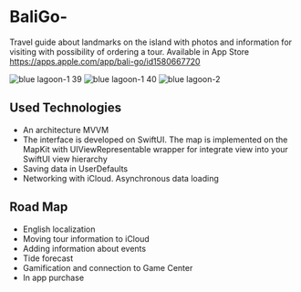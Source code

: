 # BaliGo-

Travel guide about landmarks on the island with photos and information for visiting with possibility of ordering a tour.
Available in App Store https://apps.apple.com/app/bali-go/id1580667720

![blue lagoon-1 39](https://user-images.githubusercontent.com/94032706/160795811-fad02005-961e-44b4-9b3f-116623f117e6.jpg)
![blue lagoon-1 40](https://user-images.githubusercontent.com/94032706/160796313-905e17f0-e81e-4932-853e-79905daa9853.jpg)
![blue lagoon-2](https://user-images.githubusercontent.com/94032706/160797046-2b2ccfdb-e07f-4ba5-b881-026f8c765804.jpg)

## Used Technologies

* An architecture MVVM
* The interface is developed on SwiftUI. The map is implemented on the MapKit with UIViewRepresentable wrapper for integrate view into your SwiftUI view hierarchy
* Saving data in UserDefaults
* Networking with iCloud. Asynchronous data loading

## Road Map

* English localization
* Moving tour information to iCloud
* Adding information about events
* Tide forecast
* Gamification and connection to Game Center
* In app purchase
